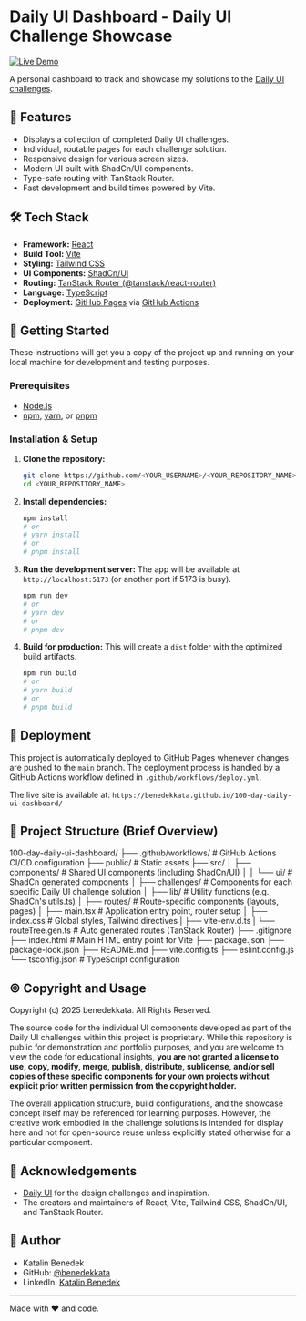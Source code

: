 # Daily UI Dashboard - Daily UI Challenge Showcase

[![Live Demo](https://img.shields.io/badge/Live_Demo-Visit_Site-brightgreen?style=for-the-badge)](https://benedekkata.github.io/100-day-daily-ui-dashboard/)

A personal dashboard to track and showcase my solutions to the [Daily UI challenges](https://dailyui.co/).

<!--
  **✨ Add a Screenshot later✨**
-->

## 🚀 Features

- Displays a collection of completed Daily UI challenges.
- Individual, routable pages for each challenge solution.
- Responsive design for various screen sizes.
- Modern UI built with ShadCn/UI components.
- Type-safe routing with TanStack Router.
- Fast development and build times powered by Vite.

## 🛠️ Tech Stack

- **Framework:** [React](https://react.dev/)
- **Build Tool:** [Vite](https://vitejs.dev/)
- **Styling:** [Tailwind CSS](https://tailwindcss.com/)
- **UI Components:** [ShadCn/UI](https://ui.shadcn.com/)
- **Routing:** [TanStack Router (@tanstack/react-router)](https://tanstack.com/router/v1/docs/overview)
- **Language:** [TypeScript](https://www.typescriptlang.org/)
- **Deployment:** [GitHub Pages](https://pages.github.com/) via [GitHub Actions](https://github.com/features/actions)

## 🏁 Getting Started

These instructions will get you a copy of the project up and running on your local machine for development and testing purposes.

### Prerequisites

- [Node.js](https://nodejs.org/)
- [npm](https://www.npmjs.com/), [yarn](https://yarnpkg.com/), or [pnpm](https://pnpm.io/)

### Installation & Setup

1. **Clone the repository:**

   ```bash
   git clone https://github.com/<YOUR_USERNAME>/<YOUR_REPOSITORY_NAME>.git
   cd <YOUR_REPOSITORY_NAME>
   ```

2. **Install dependencies:**

   ```bash
   npm install
   # or
   # yarn install
   # or
   # pnpm install
   ```

3. **Run the development server:**
   The app will be available at `http://localhost:5173` (or another port if 5173 is busy).

   ```bash
   npm run dev
   # or
   # yarn dev
   # or
   # pnpm dev
   ```

4. **Build for production:**
   This will create a `dist` folder with the optimized build artifacts.

   ```bash
   npm run build
   # or
   # yarn build
   # or
   # pnpm build
   ```

## 🚀 Deployment

This project is automatically deployed to GitHub Pages whenever changes are pushed to the `main` branch. The deployment process is handled by a GitHub Actions workflow defined in `.github/workflows/deploy.yml`.

The live site is available at: `https://benedekkata.github.io/100-day-daily-ui-dashboard/`

## 📁 Project Structure (Brief Overview)

100-day-daily-ui-dashboard/
├── .github/workflows/ # GitHub Actions CI/CD configuration
├── public/ # Static assets
├── src/
│ ├── components/ # Shared UI components (including ShadCn/UI)
│ │ └── ui/ # ShadCn generated components
│ ├── challenges/ # Components for each specific Daily UI challenge solution
│ ├── lib/ # Utility functions (e.g., ShadCn's utils.ts)
│ ├── routes/ # Route-specific components (layouts, pages)
│ ├── main.tsx # Application entry point, router setup
│ ├── index.css # Global styles, Tailwind directives
| ├── vite-env.d.ts
| └── routeTree.gen.ts # Auto generated routes (TanStack Router)
├── .gitignore
├── index.html # Main HTML entry point for Vite
├── package.json
├── package-lock.json
├── README.md
├── vite.config.ts
├── eslint.config.js
└── tsconfig.json # TypeScript configuration

## ©️ Copyright and Usage

Copyright (c) 2025 benedekkata. All Rights Reserved.

The source code for the individual UI components developed as part of the Daily UI challenges within this project is proprietary. While this repository is public for demonstration and portfolio purposes, and you are welcome to view the code for educational insights, **you are not granted a license to use, copy, modify, merge, publish, distribute, sublicense, and/or sell copies of these specific components for your own projects without explicit prior written permission from the copyright holder.**

The overall application structure, build configurations, and the showcase concept itself may be referenced for learning purposes. However, the creative work embodied in the challenge solutions is intended for display here and not for open-source reuse unless explicitly stated otherwise for a particular component.

## 🙏 Acknowledgements

- [Daily UI](https://dailyui.co/) for the design challenges and inspiration.
- The creators and maintainers of React, Vite, Tailwind CSS, ShadCn/UI, and TanStack Router.

## 👤 Author

- Katalin Benedek
- GitHub: [@benedekkata](https://github.com/benedekkata)
- LinkedIn: [Katalin Benedek](https://www.linkedin.com/in/katalin-benedek/)

---

Made with ❤️ and code.
